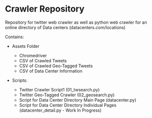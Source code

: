 # Crawler Repository
Repository for twitter web crawler as well as python web crawler for an online directory of Data centers (datacenters.com/locations)

Contains:

* Assets Folder
  * Chromedriver
  * CSV of Crawled Tweets
  * CSV of Crawled Geo-Tagged Tweets
  * CSV of Data Center Information

* Scripts:
  * Twitter Crawler Script1 (01_twsearch.py)
  * Twitter Geo-Tagged Crawler (02_geosearch.py)
  * Script for Data Center Directory Main Page (datacenter.py)
  * Script for Data Center Directory Individual Pages (datacenter_detail.py - Work In Progress)
